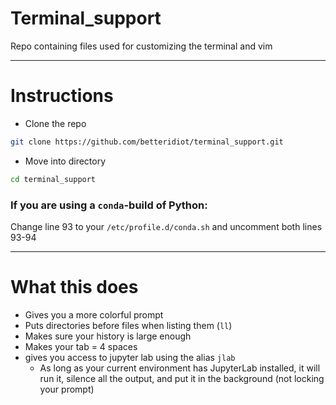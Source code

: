 # Terminal_support
Repo containing files used for customizing the terminal and vim

---
# Instructions

* Clone the repo
```bash
git clone https://github.com/betteridiot/terminal_support.git
```
* Move into directory
```bash
cd terminal_support
```
### If you are using a `conda`-build of Python:
Change line 93 to your `/etc/profile.d/conda.sh` and uncomment both lines 93-94

---
# What this does
* Gives you a more colorful prompt
* Puts directories before files when listing them (`ll`)
* Makes sure your history is large enough
* Makes your tab = 4 spaces
* gives you access to jupyter lab using the alias `jlab`
  * As long as your current environment has JupyterLab installed, it will run it, silence all the output, and put it in the background (not locking your prompt)
